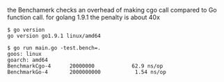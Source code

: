 the Benchamerk checks an overhead of making cgo call compared to Go function call.
for golang 1.9.1 the penalty is about 40x 

```
$ go version
go version go1.9.1 linux/amd64

$ go run main.go -test.bench=.
goos: linux
goarch: amd64
BenchmarkCgo-4   	20000000	        62.9 ns/op
BenchmarkGo-4    	2000000000	         1.54 ns/op

```
